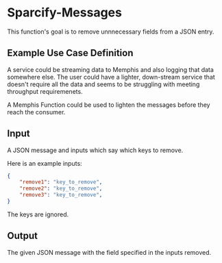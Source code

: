 # Sparcify-Messages

This function's goal is to remove unnnecessary fields from a JSON entry.

## Example Use Case Definition

A service could be streaming data to Memphis and also logging that data somewhere else. The user could have a lighter, down-stream service that doesn't require all the data and seems to be struggling with meeting throughput requiremenets. 

A Memphis Function could be used to lighten the messages before they reach the consumer. 

## Input

A JSON message and inputs which say which keys to remove.

Here is an example inputs:
```json
{
    "remove1": "key_to_remove",
    "remove2": "key_to_remove",
    "remove3": "key_to_remove",
}
```

The keys are ignored.

## Output

The given JSON message with the field specified in the inputs removed.
